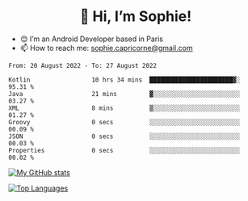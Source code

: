 <h1 align="center"> 👋 Hi, I’m Sophie! </h1>  

- 😊 I’m an Android Developer based in Paris
- 📫 How to reach me: sophie.capricorne@gmail.com


<!--START_SECTION:waka-->

```text
From: 20 August 2022 - To: 27 August 2022

Kotlin                 10 hrs 34 mins  ███████████████████████▓░   95.31 %
Java                   21 mins         ▓░░░░░░░░░░░░░░░░░░░░░░░░   03.27 %
XML                    8 mins          ▒░░░░░░░░░░░░░░░░░░░░░░░░   01.27 %
Groovy                 0 secs          ░░░░░░░░░░░░░░░░░░░░░░░░░   00.09 %
JSON                   0 secs          ░░░░░░░░░░░░░░░░░░░░░░░░░   00.03 %
Properties             0 secs          ░░░░░░░░░░░░░░░░░░░░░░░░░   00.02 %
```

<!--END_SECTION:waka-->

[![My GitHub stats](https://github-readme-stats.vercel.app/api?username=sophicapri&show_icons=true&theme=buefy)](https://github.com/anuraghazra/github-readme-stats)

[![Top Languages](https://github-readme-stats.vercel.app/api/top-langs/?username=sophicapri&langs_count=2&layout=compact)](https://github.com/anuraghazra/github-readme-stats)
